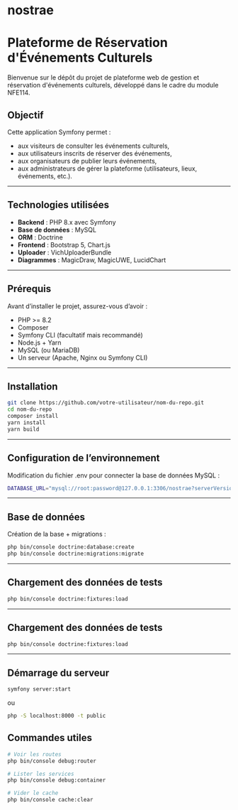 # nostrae
# Plateforme de Réservation d'Événements Culturels

Bienvenue sur le dépôt du projet de plateforme web de gestion et réservation d'événements culturels, développé dans le cadre du module NFE114.

## Objectif

Cette application Symfony permet :
- aux visiteurs de consulter les événements culturels,
- aux utilisateurs inscrits de réserver des événements,
- aux organisateurs de publier leurs événements,
- aux administrateurs de gérer la plateforme (utilisateurs, lieux, événements, etc.).

---

## Technologies utilisées

- **Backend** : PHP 8.x avec Symfony
- **Base de données** : MySQL
- **ORM** : Doctrine
- **Frontend** : Bootstrap 5, Chart.js
- **Uploader** : VichUploaderBundle
- **Diagrammes** : MagicDraw, MagicUWE, LucidChart

---

## Prérequis

Avant d’installer le projet, assurez-vous d’avoir :

- PHP >= 8.2
- Composer
- Symfony CLI (facultatif mais recommandé)
- Node.js + Yarn
- MySQL (ou MariaDB)
- Un serveur (Apache, Nginx ou Symfony CLI)

---

## Installation

```bash
git clone https://github.com/votre-utilisateur/nom-du-repo.git
cd nom-du-repo
composer install
yarn install
yarn build
```
---

## Configuration de l’environnement

Modification du fichier .env pour connecter la base de données MySQL :
```bash
DATABASE_URL="mysql://root:password@127.0.0.1:3306/nostrae?serverVersion=8.0"
```
---

## Base de données

Création de la base + migrations :
```bash
php bin/console doctrine:database:create
php bin/console doctrine:migrations:migrate
```
---

## Chargement des données de tests

```bash
php bin/console doctrine:fixtures:load
```
---

## Chargement des données de tests

```bash
php bin/console doctrine:fixtures:load
```

---

## Démarrage du serveur

```bash
symfony server:start
```
ou
```bash
php -S localhost:8000 -t public
```

## Commandes utiles

```bash
# Voir les routes
php bin/console debug:router

# Lister les services
php bin/console debug:container

# Vider le cache
php bin/console cache:clear
```
